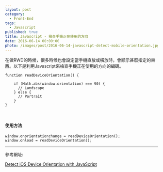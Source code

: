```yaml
---
layout: post
category: 
  - Front-End
tags: 
  - Javascript
published: true
title: Javascript - 檢查手機正在使用的方向
date: 2016-06-14 00:00:00
photo: /images/post/2016-06-14-javascript-detect-mobile-orientation.jpg
---
```

在做RWD的時候，很多時候也會設定當手機直放或橫放時，會顯示甚麼指定的東西。以下是利用Javascript來檢查手機正在使用的方向的編碼。
<!-- more -->

    function readDeviceOrientation() {

        if (Math.abs(window.orientation) === 90) {
          // Landscape
        } else {
          // Portrait
        }
    }

<br/>

#### 使用方法

    window.onorientationchange = readDeviceOrientation();
    window.onload = readDeviceOrientation();

------------------------------------
參考網址:

[Detect iOS Device Orientation with JavaScript](http://www.williammalone.com/articles/html5-javascript-ios-orientation/)
